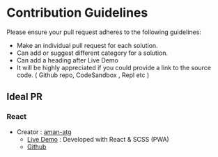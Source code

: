 # Contribution Guidelines

Please ensure your pull request adheres to the following guidelines:

- Make an individual pull request for each solution.
- Can add or suggest different category for a solution.
- Can add a heading after Live Demo
- It will be highly appreciated if you could provide a link to the source code. ( Github repo, CodeSandbox , Repl etc )

## Ideal PR

### React

- Creator : [aman-atg](https://github.com/aman-atg)
  - [Live Demo](https://react-product-card.now.sh) : Developed with React & SCSS (PWA)
  - [Github](https://github.com/aman-atg/react-product-card)
